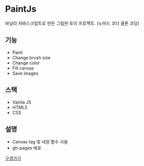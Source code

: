 # PaintJs
바닐라 자바스크립트로 만든 그림판 토이 프로젝트. (노마드 코더 클론 코딩)

## 기능

- Paint
- Change brush size
- Change color
- Fill canvas
- Save images

## 스택

- Vanila JS
- HTML5
- CSS

## 설명

- Canvas tag 및 내장 함수 사용
- gh-pages 배포

[구경가기](https://kwak-bs.github.io/PaintJs/)
